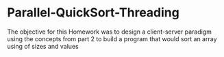 # Parallel-QuickSort-Threading
The objective for this Homework was to design a client-server paradigm using the concepts from part 2 to build a program that would sort an array using of sizes and values
